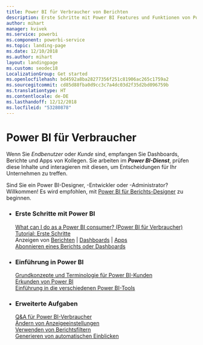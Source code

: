 ```yaml
---
title: Power BI für Verbraucher von Berichten
description: Erste Schritte mit Power BI Features und Funktionen von Power BI für Verbraucher und Endbenutzer.
author: mihart
manager: kvivek
ms.service: powerbi
ms.component: powerbi-service
ms.topic: landing-page
ms.date: 12/10/2018
ms.author: mihart
layout: landingpage
ms.custom: seodec18
LocalizationGroup: Get started
ms.openlocfilehash: bd4592a8ba28277356f251c81906ac265c1759a2
ms.sourcegitcommit: cd85d88fba0d9cc3c7a4dc03d2f35d2bd096759b
ms.translationtype: HT
ms.contentlocale: de-DE
ms.lasthandoff: 12/12/2018
ms.locfileid: "53280878"
---
```

# <a name="power-bi-for-consumers"></a>Power BI für Verbraucher
Wenn Sie *Endbenutzer* oder *Kunde* sind, empfangen Sie Dashboards, Berichte und Apps von Kollegen. Sie arbeiten im ***Power BI-Dienst***, prüfen diese Inhalte und interagieren mit diesen, um Entscheidungen für Ihr Unternehmen zu treffen.

Sind Sie ein Power BI-Designer, -Entwickler oder -Administrator? Willkommen! Es wird empfohlen, mit [Power BI für Berichts-Designer](../power-bi-creator-landing.md) zu beginnen.

<ul class="panelContent cardsF"> 
              <li> 
                             <div class="cardSize"> 
                                           <div class="cardPadding"> 
                                                          <div class="card"> 
                                                                        <div class="cardText"> 
                                                                                      <h3>Erste Schritte mit Power BI</h3> 
                                                                                      <p></p>
                                                                                            <a href="end-user-consumer.md">What can I do as a Power BI consumer? (Power BI für Verbraucher)</a><br/> 
                                                                                            <a href="../service-get-started.md">Tutorial: Erste Schritte</a><br/>
Anzeigen von <a href="end-user-report-open.md">Berichten</a> | <a href="end-user-dashboard-open.md">Dashboards</a> | <a href="end-user-apps.md">Apps</a><br/> 
                                                                                            <!--<a href="end-user-collaborate.md">Collaborate</a><br/> -->
                                                                                            <a href="end-user-subscribe.md">Abonnieren eines Berichts oder Dashboards</a><br/> 
                                                                        </div> 
                                                          </div> 
                                           </div> 
                             </div> 
              </li>
              <li> 
                             <div class="cardSize"> 
                                           <div class="cardPadding"> 
                                                          <div class="card"> 
                                                                        <div class="cardText"> 
                                                                                      <h3>Einführung in Power BI</h3> 
                                                                                      <p></p>
                                                                                            <a href="end-user-basic-concepts.md">Grundkonzepte und Terminologie für Power BI-Kunden</a><br/>
                                                                                            <a href="end-user-experience.md">Erkunden von Power BI</a><br/> 
                                                                                            <a href="../power-bi-overview.md">Einführung in die verschiedenen Power BI-Tools</a><br/> 
                                                                                            <!--<a href="end-user-faq.md">FAQ: Frequently Asked Questions</a> -->
                                                                        </div> 
                                                          </div> 
                                           </div> 
                             </div> 
              </li>
              <li> 
                             <div class="cardSize"> 
                                           <div class="cardPadding"> 
                                                          <div class="card"> 
                                                                        <div class="cardText"> 
                                                                                      <h3>Erweiterte Aufgaben</h3> 
                                                                                      <p></p>
                                                                                            <a href="end-user-q-and-a.md">Q&A für Power BI-Verbraucher</a><br/> 
                                                                                            <a href="end-user-focus.md">Ändern von Anzeigeeinstellungen</a><br/> 
                                                                                            <a href="end-user-report-filter.md">Verwenden von Berichtsfiltern</a><br> 
                                                                                            <a href="end-user-insights.md">Generieren von automatischen Einblicken</a><br/> 
                                                                        </div> 
                                                          </div> 
                                           </div> 
                             </div> 
              </li>
</ul>



